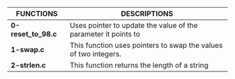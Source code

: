 |FUNCTIONS			|DESCRIPTIONS								|
|-------------------------------|-----------------------------------------------------------------------|
|**0-reset_to_98.c**		|Uses pointer to update the value of the parameter it points to		|
|**1-swap.c**			|This function uses pointers to swap the values of two integers.	|
|**2-strlen.c**			|This function returns the length of a string				|

